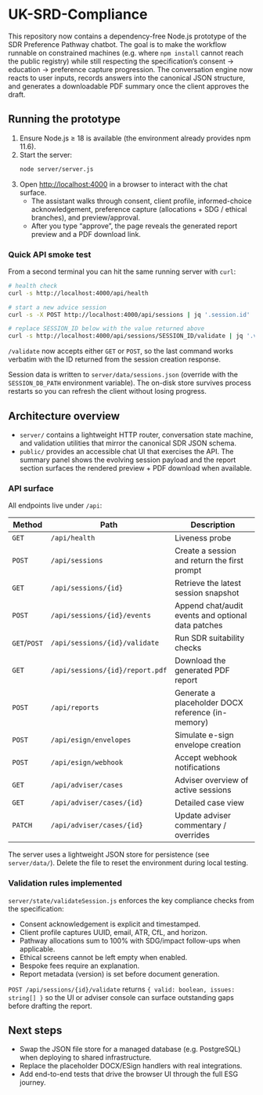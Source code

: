 # UK-SRD-Compliance

This repository now contains a dependency-free Node.js prototype of the SDR Preference
Pathway chatbot. The goal is to make the workflow runnable on constrained
machines (e.g. where `npm install` cannot reach the public registry) while still
respecting the specification’s consent → education → preference capture
progression. The conversation engine now reacts to user inputs, records answers
into the canonical JSON structure, and generates a downloadable PDF summary once
the client approves the draft.


## Running the prototype

1. Ensure Node.js ≥ 18 is available (the environment already provides npm 11.6).
2. Start the server:
   ```bash
   node server/server.js
   ```
3. Open <http://localhost:4000> in a browser to interact with the chat surface.
   - The assistant walks through consent, client profile, informed-choice
     acknowledgement, preference capture (allocations + SDG / ethical branches),
     and preview/approval.
   - After you type “approve”, the page reveals the generated report preview and
     a PDF download link.

### Quick API smoke test

From a second terminal you can hit the same running server with `curl`:

```bash
# health check
curl -s http://localhost:4000/api/health

# start a new advice session
curl -s -X POST http://localhost:4000/api/sessions | jq '.session.id'

# replace SESSION_ID below with the value returned above
curl -s http://localhost:4000/api/sessions/SESSION_ID/validate | jq '.validation'
```

`/validate` now accepts either `GET` or `POST`, so the last command works
verbatim with the ID returned from the session creation response.

Session data is written to `server/data/sessions.json` (override with the
`SESSION_DB_PATH` environment variable). The on-disk store survives process
restarts so you can refresh the client without losing progress.

## Architecture overview

- `server/` contains a lightweight HTTP router, conversation state machine, and
  validation utilities that mirror the canonical SDR JSON schema.
- `public/` provides an accessible chat UI that exercises the API. The summary
  panel shows the evolving session payload and the report section surfaces the
  rendered preview + PDF download when available.

### API surface

All endpoints live under `/api`:

| Method | Path | Description |
| ------ | ---- | ----------- |
| `GET` | `/api/health` | Liveness probe |
| `POST` | `/api/sessions` | Create a session and return the first prompt |
| `GET` | `/api/sessions/{id}` | Retrieve the latest session snapshot |
| `POST` | `/api/sessions/{id}/events` | Append chat/audit events and optional data patches |
| `GET`/`POST` | `/api/sessions/{id}/validate` | Run SDR suitability checks |
| `GET` | `/api/sessions/{id}/report.pdf` | Download the generated PDF report |
| `POST` | `/api/reports` | Generate a placeholder DOCX reference (in-memory) |
| `POST` | `/api/esign/envelopes` | Simulate e-sign envelope creation |
| `POST` | `/api/esign/webhook` | Accept webhook notifications |
| `GET` | `/api/adviser/cases` | Adviser overview of active sessions |
| `GET` | `/api/adviser/cases/{id}` | Detailed case view |
| `PATCH` | `/api/adviser/cases/{id}` | Update adviser commentary / overrides |

The server uses a lightweight JSON store for persistence (see `server/data/`).
Delete the file to reset the environment during local testing.


### Validation rules implemented

`server/state/validateSession.js` enforces the key compliance checks from the
specification:

- Consent acknowledgement is explicit and timestamped.
- Client profile captures UUID, email, ATR, CfL, and horizon.
- Pathway allocations sum to 100% with SDG/impact follow-ups when applicable.
- Ethical screens cannot be left empty when enabled.
- Bespoke fees require an explanation.
- Report metadata (version) is set before document generation.

`POST /api/sessions/{id}/validate` returns `{ valid: boolean, issues: string[] }`
so the UI or adviser console can surface outstanding gaps before drafting the
report.

## Next steps

- Swap the JSON file store for a managed database (e.g. PostgreSQL) when
  deploying to shared infrastructure.
- Replace the placeholder DOCX/ESign handlers with real integrations.
- Add end-to-end tests that drive the browser UI through the full ESG journey.
